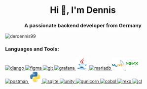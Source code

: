 <h1 align="center">Hi 👋, I'm Dennis</h1>
<h3 align="center">A passionate backend developer from Germany</h3>

<p align="left"> <img src="https://komarev.com/ghpvc/?username=derdennis99&label=Profile%20views&color=0e75b6&style=flat" alt="derdennis99" /> </p>

<h3 align="left">Languages and Tools:</h3>
<p align="left"> <a href="https://www.djangoproject.com/" target="_blank" rel="noreferrer"> <img src="https://cdn.worldvectorlogo.com/logos/django.svg" alt="django" width="40" height="40"/> </a> <a href="https://www.figma.com/" target="_blank" rel="noreferrer"> <img src="https://www.vectorlogo.zone/logos/figma/figma-icon.svg" alt="figma" width="40" height="40"/> </a> <a href="https://git-scm.com/" target="_blank" rel="noreferrer"> <img src="https://www.vectorlogo.zone/logos/git-scm/git-scm-icon.svg" alt="git" width="40" height="40"/> </a> <a href="https://grafana.com" target="_blank" rel="noreferrer"> <img src="https://www.vectorlogo.zone/logos/grafana/grafana-icon.svg" alt="grafana" width="40" height="40"/> </a> <a href="https://www.java.com" target="_blank" rel="noreferrer"> <img src="https://raw.githubusercontent.com/devicons/devicon/master/icons/java/java-original.svg" alt="java" width="40" height="40"/> </a> <a href="https://mariadb.org/" target="_blank" rel="noreferrer"> <img src="https://www.vectorlogo.zone/logos/mariadb/mariadb-icon.svg" alt="mariadb" width="40" height="40"/> </a> <a href="https://www.mysql.com/" target="_blank" rel="noreferrer"> <img src="https://raw.githubusercontent.com/devicons/devicon/master/icons/mysql/mysql-original-wordmark.svg" alt="mysql" width="40" height="40"/> </a> <a href="https://www.nginx.com" target="_blank" rel="noreferrer"> <img src="https://raw.githubusercontent.com/devicons/devicon/master/icons/nginx/nginx-original.svg" alt="nginx" width="40" height="40"/> </a> <a href="https://postman.com" target="_blank" rel="noreferrer"> <img src="https://www.vectorlogo.zone/logos/getpostman/getpostman-icon.svg" alt="postman" width="40" height="40"/> </a> <a href="https://www.python.org" target="_blank" rel="noreferrer"> <img src="https://raw.githubusercontent.com/devicons/devicon/master/icons/python/python-original.svg" alt="python" width="40" height="40"/> </a> <a href="https://www.sqlite.org/" target="_blank" rel="noreferrer"> <img src="https://www.vectorlogo.zone/logos/sqlite/sqlite-icon.svg" alt="sqlite" width="40" height="40"/> </a> <a href="https://unity.com/" target="_blank" rel="noreferrer"> <img src="https://www.vectorlogo.zone/logos/unity3d/unity3d-icon.svg" alt="unity" width="40" height="40"/> </a> <a href="https://gunicorn.org/" target="_blank" rel="noreferrer"> <img src="https://github.com/derDennis99/derdennis99/assets/59368378/5af10b27-f45c-4b93-b27f-b602baba7a37" alt="gunicorn" width="40" height="40"/> </a> <a href="https://www.ibm.com/docs/de/i/7.3?topic=languages-cobol" target="_blank" rel="noreferrer"> <img src="https://github.com/derDennis99/derdennis99/assets/59368378/23286fd0-5261-4df5-8f60-8fb72d038c23" alt="cobol" width="40" height="40"/> </a> <a href="https://www.ibm.com/docs/en/zos/2.5.0?topic=programming-rexx-language" target="_blank" rel="noreferrer"> <img src="https://github.com/derDennis99/derdennis99/assets/59368378/e9c3ede7-35ca-493e-8e21-f856903d8dca" alt="rexx" width="40" height="40"/> </a> <a href="https://www.ibm.com/docs/en/zos-basic-skills?topic=collection-basic-jcl-concepts" target="_blank" rel="noreferrer"> <img src="https://github.com/derDennis99/derdennis99/assets/59368378/d8809276-8170-415b-9e4c-67ffba19072f" alt="jcl" width="40" height="40"/> </a></p>
